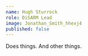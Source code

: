 ```yaml
---
name: Hugh Sturrock
role: DiSARM Lead
image: Jonathan_Smith_hhexj4
published: false
---
```

Does things. And other things.
